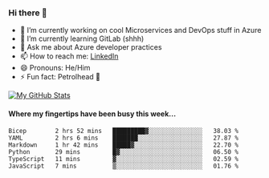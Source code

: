 ### Hi there 👋

- 🔭 I’m currently working on cool Microservices and DevOps stuff in Azure
- 🌱 I’m currently learning GitLab (shhh)
- 💬 Ask me about Azure developer practices
- 📫 How to reach me: [LinkedIn](https://www.linkedin.com/in/gordonbyers/)
- 😄 Pronouns: He/Him 
- ⚡ Fun fact: Petrolhead 🚙

[![My GitHub Stats](https://github-readme-stats.vercel.app/api/?username=gordonby&count_private=true&theme=tokyonight&showicons=true)]()
<!--[![My GitHub Language Stats](https://github-readme-stats.vercel.app/api/top-langs/?username=gordonby&langs_count=5&theme=tokyonight)]()-->

#### Where my fingertips have been busy this week... 
<!--START_SECTION:waka-->

```text
Bicep        2 hrs 52 mins   █████████▓░░░░░░░░░░░░░░░   38.03 %
YAML         2 hrs 6 mins    ███████░░░░░░░░░░░░░░░░░░   27.87 %
Markdown     1 hr 42 mins    █████▓░░░░░░░░░░░░░░░░░░░   22.70 %
Python       29 mins         █▓░░░░░░░░░░░░░░░░░░░░░░░   06.50 %
TypeScript   11 mins         ▓░░░░░░░░░░░░░░░░░░░░░░░░   02.59 %
JavaScript   7 mins          ▒░░░░░░░░░░░░░░░░░░░░░░░░   01.76 %
```

<!--END_SECTION:waka-->
